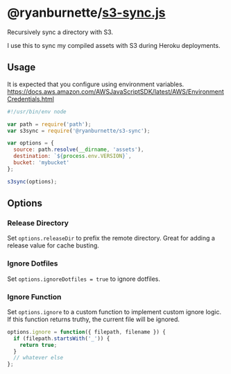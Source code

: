 # @ryanburnette/[s3-sync.js][1]

Recursively sync a directory with S3.

I use this to sync my compiled assets with S3 during Heroku deployments.

## Usage

It is expected that you configure using environment variables.
<https://docs.aws.amazon.com/AWSJavaScriptSDK/latest/AWS/EnvironmentCredentials.html>

```js
#!/usr/bin/env node

var path = require('path');
var s3sync = require('@ryanburnette/s3-sync');

var options = {
  source: path.resolve(__dirname, 'assets'),
  destination: `${process.env.VERSION}`,
  bucket: 'mybucket'
};

s3sync(options);
```

## Options

### Release Directory

Set `options.releaseDir` to prefix the remote directory. Great for adding a
release value for cache busting.

### Ignore Dotfiles

Set `options.ignoreDotfiles = true` to ignore dotfiles.

### Ignore Function

Set `options.ignore` to a custom function to implement custom ignore logic. If
this function returns truthy, the current file will be ignored.

```javascript
options.ignore = function({ filepath, filename }) {
  if (filepath.startsWith('_')) {
    return true;
  }
  // whatever else
};
```

[1]: https://code.ryanburnette.com/ryanburnette/s3-sync.js
